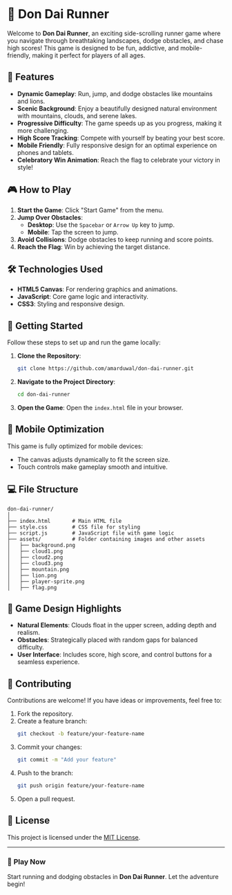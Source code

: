 # 🏃 **Don Dai Runner**

Welcome to **Don Dai Runner**, an exciting side-scrolling runner game where you navigate through breathtaking landscapes, dodge obstacles, and chase high scores! This game is designed to be fun, addictive, and mobile-friendly, making it perfect for players of all ages.

## 🌟 **Features**

- **Dynamic Gameplay**: Run, jump, and dodge obstacles like mountains and lions.
- **Scenic Background**: Enjoy a beautifully designed natural environment with mountains, clouds, and serene lakes.
- **Progressive Difficulty**: The game speeds up as you progress, making it more challenging.
- **High Score Tracking**: Compete with yourself by beating your best score.
- **Mobile Friendly**: Fully responsive design for an optimal experience on phones and tablets.
- **Celebratory Win Animation**: Reach the flag to celebrate your victory in style!

## 🎮 **How to Play**

1. **Start the Game**: Click "Start Game" from the menu.
2. **Jump Over Obstacles**:
   - **Desktop**: Use the `Spacebar` or `Arrow Up` key to jump.
   - **Mobile**: Tap the screen to jump.
3. **Avoid Collisions**: Dodge obstacles to keep running and score points.
4. **Reach the Flag**: Win by achieving the target distance.

## 🛠️ **Technologies Used**

- **HTML5 Canvas**: For rendering graphics and animations.
- **JavaScript**: Core game logic and interactivity.
- **CSS3**: Styling and responsive design.

## 🚀 **Getting Started**

Follow these steps to set up and run the game locally:

1. **Clone the Repository**:
   ```bash
   git clone https://github.com/amarduwal/don-dai-runner.git
   ```
2. **Navigate to the Project Directory**:
   ```bash
   cd don-dai-runner
   ```
3. **Open the Game**:
   Open the `index.html` file in your browser.

## 📱 **Mobile Optimization**

This game is fully optimized for mobile devices:

- The canvas adjusts dynamically to fit the screen size.
- Touch controls make gameplay smooth and intuitive.

## 💻 **File Structure**

```
don-dai-runner/
│
├── index.html       # Main HTML file
├── style.css        # CSS file for styling
├── script.js        # JavaScript file with game logic
├── assets/          # Folder containing images and other assets
│   ├── background.png
│   ├── cloud1.png
│   ├── cloud2.png
│   ├── cloud3.png
│   ├── mountain.png
│   ├── lion.png
│   ├── player-sprite.png
│   ├── flag.png
```

## 🎨 **Game Design Highlights**

- **Natural Elements**: Clouds float in the upper screen, adding depth and realism.
- **Obstacles**: Strategically placed with random gaps for balanced difficulty.
- **User Interface**: Includes score, high score, and control buttons for a seamless experience.

## 🤝 **Contributing**

Contributions are welcome! If you have ideas or improvements, feel free to:

1. Fork the repository.
2. Create a feature branch:
   ```bash
   git checkout -b feature/your-feature-name
   ```
3. Commit your changes:
   ```bash
   git commit -m "Add your feature"
   ```
4. Push to the branch:
   ```bash
   git push origin feature/your-feature-name
   ```
5. Open a pull request.

## 📜 **License**

This project is licensed under the [MIT License](LICENSE).

---

### 🌟 **Play Now**

Start running and dodging obstacles in **Don Dai Runner**. Let the adventure begin!
